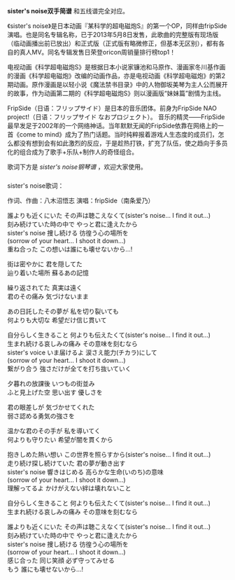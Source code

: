 

**sister's noise双手简谱** 和五线谱完全对应。

《sister's
noise》是日本动画『某科学的超电磁炮S』的第一个OP，同样由fripSide演唱。也是同名专辑名称，已于2013年5月8日发售，此歌曲的完整版有现场版（临动画播出前已放出）和正式版（正式版有略微修正，但基本无区别），都有各自的真人MV。同名专辑发售日荣登oricon周销量排行榜top1！

电视动画《科学超电磁炮S》是根据日本小说家镰池和马原作、漫画家冬川基作画的漫画《科学超电磁炮》改编的动画作品，亦是电视动画《科学超电磁炮》的第2期动画。原作漫画是以轻小说《魔法禁书目录》中的人物御坂美琴为主人公而展开的故事，作为动画第二期的《科学超电磁炮S》则以漫画版“妹妹篇”剧情为主线。

FripSide（日语：フリップサイド）是日本的音乐团体。前身为FripSide NAO project!（日语：フリップサイド なおプロジェクト）。
音乐的精灵——FripSide最早发足于2002年的一个网络神话。当年默默无闻的FripSide依靠在网络上的一首《come to
mind》成为了热门话题。当时纯粹报着游戏人生态度的成员们，怎么都没有想到会有如此激烈的反应，于是趁热打铁，扩充了队伍，使之趋向于多员化的组合成为了歌手+乐队+制作人的奇怪组合。

歌词下方是 _sister's noise钢琴谱_ ，欢迎大家使用。

###  
sister's noise歌词：

作词、作曲：八木沼悟志 演唱：fripSide（南条爱乃）  
  
誰よりも近くにいた その声は聴こえなくて(sister's noise... I find it out...)  
刻み続けていた時の中で やっと君に逢えたから  
sister's noise 捜し続ける 彷徨う心の場所を  
(sorrow of your heart... I shoot it down...)  
重ね合った この想いは誰にも壊せないから…!

街は密やかに 君を隠してた  
辿り着いた場所 蘇るあの記憶

繰り返されてた 真実は遠く  
君のその痛み 気づけないまま

あの日託したその夢が 私を切り裂いても  
何よりも大切な 希望だけ信じ貫いて

自分らしく生きること 何よりも伝えたくて(sister's noise... I find it out...)  
生まれ続ける哀しみの痛み その意味を刻むなら  
sister's voice いま届けるよ 涙さえ能力(チカラ)にして  
(sorrow of your heart... I shoot it down...)  
繋がり合う 強さだけが全てを打ち抜いていく

夕暮れの放課後 いつもの街並み  
ふと見上げた空 思い出す 優しさを

君の眼差しが 気づかせてくれた  
弱さ認める勇気の強さを

温かな君のその手が 私を導いてく  
何よりも守りたい 希望が闇を貫くから

抱きしめた熱い想い この世界を照らすから(sister's noise... I find it out...)  
走り続け探し続けていた 君の夢が動き出す  
sister's noise 響きはじめる 高らかな生命(いのち)の意味  
(sorrow of your heart... I shoot it down...)  
理解ってるよ かけがえない絆は壊れないこと

自分らしく生きること 何よりも伝えたくて(sister's noise... I find it out...)  
生まれ続ける哀しみの痛み その意味を刻むなら

誰よりも近くにいた その声は聴こえなくて(sister's noise... I find it out...)  
刻み続けていた時の中で やっと君に逢えたから  
sister's noise 捜し続ける 彷徨う心の場所を  
(sorrow of your heart... I shoot it down...)  
感じ合った 同じ笑顔 必ず守ってみせる  
もう 誰にも壊せないから…!  
  

